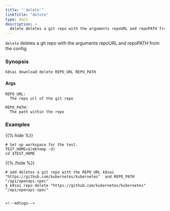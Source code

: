 ```yaml
---
title: "`delete`"
linkTitle: "delete"
type: docs
description: >
  delete deletes a git repo with the arguments repoURL and repoPATH from the config
---
```


<!--mdtogo:Short
    delete deletes a git repo with the arguments repoURL and repoPATH from the config
-->

`delete` deletes a git repo with the arguments repoURL and repoPATH from the config

### Synopsis

<!--mdtogo:Long-->

```
k8sai download delete REPO_URL REPO_PATH
```

#### Args

```
REPO_URL:
  The repo url of the git repo

REPO_PATH:
  The path within the repo
```

<!--mdtogo-->

### Examples

{{% hide %}}

<!-- @makeWorkplace @verifyExamples-->

```
# Set up workspace for the test.
TEST_HOME=$(mktemp -d)
cd $TEST_HOME
```

{{% /hide %}}

<!--mdtogo:Examples-->

<!-- @ @verifyStaleExamples-->

```shell
# add deletes a git repo with the REPO_URL k8sai "https://github.com/kubernetes/kubernetes"  and REPO_PATH "/api/openapi-spec"
$ k8sai repo delete "https://github.com/kubernetes/kubernetes" "/api/openapi-spec"
```

```

<!--mdtogo-->